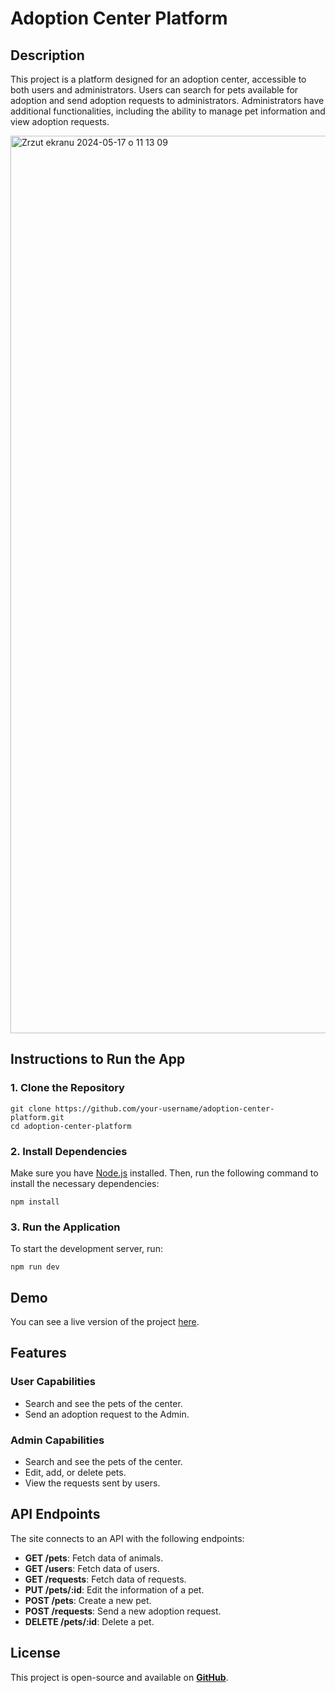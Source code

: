 # Adoption Center Platform

## Description

This project is a platform designed for an adoption center, accessible to both users and administrators. Users can search for pets available for adoption and send adoption requests to administrators. Administrators have additional functionalities, including the ability to manage pet information and view adoption requests.

<img width="1436" alt="Zrzut ekranu 2024-05-17 o 11 13 09" src="https://github.com/Pierogi-Tacos/adoption-center/assets/136697970/35beac0a-a105-417c-b342-00e324375b04">


## Instructions to Run the App

### 1. Clone the Repository

`git clone https://github.com/your-username/adoption-center-platform.git`<br />
`cd adoption-center-platform`

### 2. Install Dependencies

Make sure you have [Node.js](https://nodejs.org/) installed. Then, run the following command to install the necessary dependencies:

`npm install`

### 3. Run the Application

To start the development server, run:

`npm run dev`

## Demo

You can see a live version of the project [here](https://adoption-pets.netlify.app/).

## Features

### User Capabilities

- Search and see the pets of the center.
- Send an adoption request to the Admin.

### Admin Capabilities

- Search and see the pets of the center.
- Edit, add, or delete pets.
- View the requests sent by users.

## API Endpoints

The site connects to an API with the following endpoints:

- **GET /pets**: Fetch data of animals.
- **GET /users**: Fetch data of users.
- **GET /requests**: Fetch data of requests.
- **PUT /pets/:id**: Edit the information of a pet.
- **POST /pets**: Create a new pet.
- **POST /requests**: Send a new adoption request.
- **DELETE /pets/:id**: Delete a pet.

## License

This project is open-source and available on **[GitHub](https://github.com/Pierogi-Tacos/adoption-center)**.

